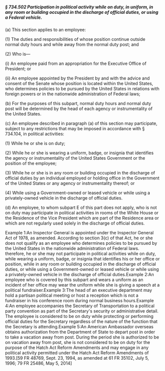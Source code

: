 ##### § 734.502 Participation in political activity while on duty, in uniform, in any room or building occupied in the discharge of official duties, or using a Federal vehicle. #####

(a) This section applies to an employee:

(1) The duties and responsibilities of whose position continue outside normal duty hours and while away from the normal duty post; and

(2) Who is—

(i) An employee paid from an appropriation for the Executive Office of President; or

(ii) An employee appointed by the President by and with the advice and consent of the Senate whose position is located within the United States, who determines policies to be pursued by the United States in relations with foreign powers or in the nationwide administration of Federal laws;

(b) For the purposes of this subpart, normal duty hours and normal duty post will be determined by the head of each agency or instrumentality of the United States.

(c) An employee described in paragraph (a) of this section may participate, subject to any restrictions that may be imposed in accordance with § 734.104, in political activities:

(1) While he or she is on duty;

(2) While he or she is wearing a uniform, badge, or insignia that identifies the agency or instrumentality of the United States Government or the position of the employee;

(3) While he or she is in any room or building occupied in the discharge of official duties by an individual employed or holding office in the Government of the United States or any agency or instrumentality thereof; or

(4) While using a Government-owned or leased vehicle or while using a privately-owned vehicle in the discharge of official duties.

(d) An employee, to whom subpart E of this part does not apply, who is not on duty may participate in political activities in rooms of the White House or the Residence of the Vice President which are part of the Residence area or which are not regularly used solely in the discharge of official duties.

Example 1:An Inspector General is appointed under the Inspector General Act of 1978, as amended. According to section 3(c) of that Act, he or she does not qualify as an employee who determines policies to be pursued by the United States in the nationwide administration of Federal laws. therefore, he or she may not participate in political activities while on duty, while wearing a uniform, badge, or insignia that identifies his or her office or position, while in any room or building occupied in the discharge of official duties, or while using a Government-owned or leased vehicle or while using a privately-owned vehicle in the discharge of official duties.Example 2:An employee who is covered by this subpart and wears a uniform as an incident of her office may wear the uniform while she is giving a speech at a political fundraiser.Example 3:The head of an executive department may hold a partisan political meeting or host a reception which is not a fundraiser in his conference room during normal business hours.Example 4:An employee accompanies the Secretary of Transportation to a political party convention as part of the Secretary's security or administrative detail. The employee is considered to be on duty while protecting or performing official duties for the Secretary regardless of the nature of the function that the Secretary is attending.Example 5:An American Ambassador overseas obtains authorization from the Department of State to depart post in order to take a vacation away from post. During the period she is authorized to be on vacation away from post, she is not considered to be on duty for the purpose of the Hatch Act Reform Amendments and may engage in any political activity permitted under the Hatch Act Reform Amendments of 1993.[59 FR 48769, Sept. 23, 1994, as amended at 61 FR 35102, July 5, 1996; 79 FR 25486, May 5, 2014]